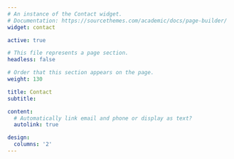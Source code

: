```yaml
---
# An instance of the Contact widget.
# Documentation: https://sourcethemes.com/academic/docs/page-builder/
widget: contact

active: true

# This file represents a page section.
headless: false

# Order that this section appears on the page.
weight: 130

title: Contact
subtitle:

content:
  # Automatically link email and phone or display as text?
  autolink: true

design:
  columns: '2'
---
```


